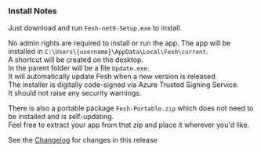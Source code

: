 ### Install Notes

Just download and run `Fesh-net9-Setup.exe` to install.

No admin rights are required to install or run the app.
The app will be installed in `C:\Users\{username}\AppData\Local\Fesh\current`.\
A shortcut will be created on the desktop.\
In the parent folder will be a file `Update.exe`.\
It will automatically update Fesh when a new version is released.\
The installer is digitally code-signed via Azure Trusted Signing Service.\
It should not raise any security warnings.

There is also a portable package `Fesh-Portable.zip` which does not need to be installed and is self-updating.\
Feel free to extract your app from that zip and place it wherever you'd like.

See the [Changelog](https://github.com/goswinr/Fesh/blob/main/CHANGELOG.md) for changes in this release
